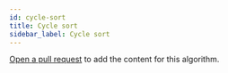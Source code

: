 ```yaml
---
id: cycle-sort
title: Cycle sort
sidebar_label: Cycle sort
---
```


[Open a pull request](https://github.com/AllAlgorithms/algorithms/tree/master/docs/cycle-sort.md) to add the content for this algorithm.
